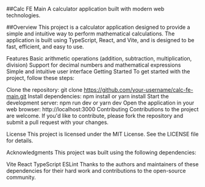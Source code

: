 ##Calc FE Main
A calculator application built with modern web technologies.

##Overview
This project is a calculator application designed to provide a simple and intuitive way to perform mathematical calculations. The application is built using TypeScript, React, and Vite, and is designed to be fast, efficient, and easy to use.

Features
Basic arithmetic operations (addition, subtraction, multiplication, division)
Support for decimal numbers and mathematical expressions
Simple and intuitive user interface
Getting Started
To get started with the project, follow these steps:

Clone the repository: git clone https://github.com/your-username/calc-fe-main.git
Install dependencies: npm install or yarn install
Start the development server: npm run dev or yarn dev
Open the application in your web browser: http://localhost:3000
Contributing
Contributions to the project are welcome. If you'd like to contribute, please fork the repository and submit a pull request with your changes.

License
This project is licensed under the MIT License. See the LICENSE file for details.

Acknowledgments
This project was built using the following dependencies:

Vite
React
TypeScript
ESLint
Thanks to the authors and maintainers of these dependencies for their hard work and contributions to the open-source community.
